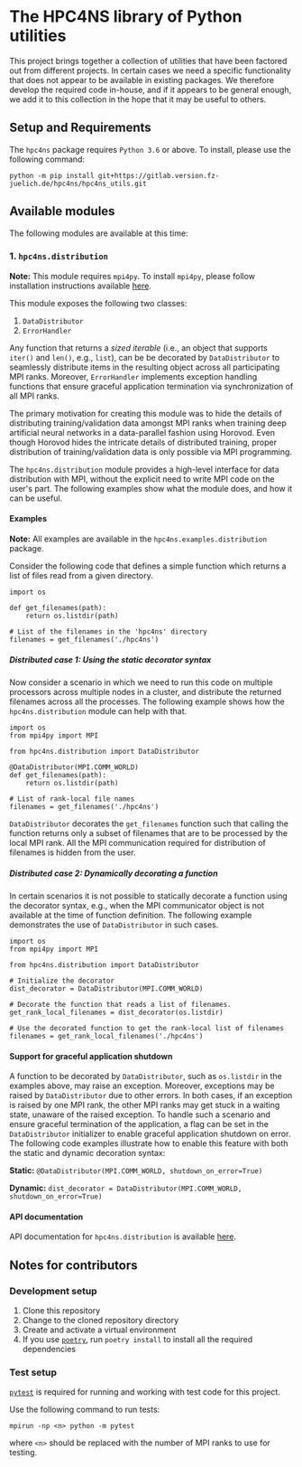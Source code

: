 # The HPC4NS library of Python utilities

This project brings together a collection of utilities that have been factored
out from different projects. In certain cases we need a specific functionality
that does not appear to be available in existing packages. We therefore develop
the required code in-house, and if it appears to be general enough, we add it
to this collection in the hope that it may be useful to others.

## Setup and Requirements

The `hpc4ns` package requires `Python 3.6` or above. To install, please
use the following command:

```
python -m pip install git+https://gitlab.version.fz-juelich.de/hpc4ns/hpc4ns_utils.git
```

## Available modules

The following modules are available at this time:

### 1. `hpc4ns.distribution`

**Note:** This module requires `mpi4py`. To install `mpi4py`, please 
follow installation instructions available 
[here](https://mpi4py.readthedocs.io/en/stable/install.html). 

This module exposes the following two classes:
1.  `DataDistributor`
2.  `ErrorHandler`

Any function that returns a *sized iterable* (i.e., an object that supports `iter()` 
and `len()`, e.g., `list`), can be be decorated by `DataDistributor` to seamlessly 
distribute items in the resulting object across all participating MPI ranks.
Moreover, `ErrorHandler` implements exception handling functions that ensure
graceful application termination via synchronization of all MPI ranks. 

The primary motivation for creating this module was to hide the details of distributing
training/validation data amongst MPI ranks when training deep artificial neural
networks in a data-parallel fashion using Horovod. Even though Horovod hides the
intricate details of distributed training, proper distribution of training/validation
data is only possible via MPI programming.

The `hpc4ns.distribution` module provides a high-level interface for data distribution
with MPI, without the explicit need to write MPI code on the user's part. The
following examples show what the module does, and how it can be useful.

#### Examples

**Note:** All examples are available in the `hpc4ns.examples.distribution` package.

Consider the following code that defines a simple function which returns a list of files 
read from a given directory. 

```
import os

def get_filenames(path):
    return os.listdir(path)

# List of the filenames in the 'hpc4ns' directory
filenames = get_filenames('./hpc4ns')
```

##### Distributed case 1: Using the static decorator syntax

Now consider a scenario in which we need to run this code on multiple processors across
multiple nodes in a cluster, and distribute the returned filenames across all the processes. 
The following example shows how the `hpc4ns.distribution` module can help with that.

```
import os
from mpi4py import MPI

from hpc4ns.distribution import DataDistributor

@DataDistributor(MPI.COMM_WORLD)
def get_filenames(path):
    return os.listdir(path)

# List of rank-local file names
filenames = get_filenames('./hpc4ns')
```

`DataDistributor` decorates the `get_filenames` function such that calling
the function returns only a subset of filenames that are to be processed by the
local MPI rank. All the MPI communication required for distribution of filenames
is hidden from the user.

##### Distributed case 2: Dynamically decorating a function

In certain scenarios it is not possible to statically decorate a function using
the decorator syntax, e.g., when the MPI communicator object is not available
at the time of function definition. The following example demonstrates the use
of `DataDistributor` in such cases.

```
import os
from mpi4py import MPI

from hpc4ns.distribution import DataDistributor

# Initialize the decorator
dist_decorator = DataDistributor(MPI.COMM_WORLD)

# Decorate the function that reads a list of filenames.
get_rank_local_filenames = dist_decorator(os.listdir)

# Use the decorated function to get the rank-local list of filenames
filenames = get_rank_local_filenames('./hpc4ns')
```

#### Support for graceful application shutdown

A function to be decorated by `DataDistributor`, such as `os.listdir` in the examples
above, may raise an exception. Moreover, exceptions may be raised by `DataDistributor`
due to other errors. In both cases, if an exception is raised by one MPI rank, the
other MPI ranks may get stuck in a waiting state, unaware of the raised exception. To
handle such a scenario and ensure graceful termination of the application, a flag can
be set in the `DataDistributor` initializer to enable graceful application shutdown on
error. The following code examples illustrate how to enable this feature with both the
static and dynamic decoration syntax:

**Static:** `@DataDistributor(MPI.COMM_WORLD, shutdown_on_error=True)`

**Dynamic:** `dist_decorator = DataDistributor(MPI.COMM_WORLD, shutdown_on_error=True)`

#### API documentation

API documentation for `hpc4ns.distribution` is available [here](doc/text/index.txt).

## Notes for contributors

### Development setup

1.  Clone this repository
2.  Change to the cloned repository directory
3.  Create and activate a virtual environment
4.  If you use [`poetry`](https://github.com/sdispater/poetry), run `poetry install` to install 
all the required dependencies

### Test setup

[`pytest`](https://docs.pytest.org/en/latest/) is required for running and working with test code 
for this project.

Use the following command to run tests:

`mpirun -np <n> python -m pytest`

where `<n>` should be replaced with the number of MPI ranks to use for testing.